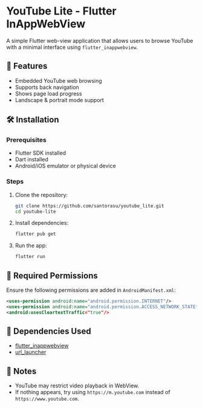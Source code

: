 # YouTube Lite - Flutter InAppWebView

A simple Flutter web-view application that allows users to browse YouTube with a minimal interface using `flutter_inappwebview`.

## 🚀 Features
- Embedded YouTube web browsing
- Supports back navigation
- Shows page load progress
- Landscape & portrait mode support


## 🛠 Installation
### Prerequisites
- Flutter SDK installed
- Dart installed
- Android/iOS emulator or physical device

### Steps
1. Clone the repository:
   ```sh
   git clone https://github.com/santorasu/youtube_lite.git
   cd youtube-lite
   ```
2. Install dependencies:
   ```sh
   flutter pub get
   ```
3. Run the app:
   ```sh
   flutter run
   ```

## 📄 Required Permissions
Ensure the following permissions are added in `AndroidManifest.xml`:
```xml
<uses-permission android:name="android.permission.INTERNET"/>
<uses-permission android:name="android.permission.ACCESS_NETWORK_STATE"/>
<android:usesCleartextTraffic="true"/>
```

## 📝 Dependencies Used
- [flutter_inappwebview](https://pub.dev/packages/flutter_inappwebview)
- [url_launcher](https://pub.dev/packages/url_launcher)

## 📌 Notes
- YouTube may restrict video playback in WebView.
- If nothing appears, try using `https://m.youtube.com` instead of `https://www.youtube.com`.

